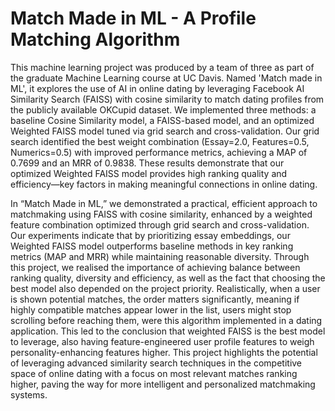 # Match Made in ML - A Profile Matching Algorithm

This machine learning project was produced by a team of three as part of the graduate Machine Learning course at UC Davis. Named 'Match made in ML', it explores the use of AI in online dating by leveraging Facebook AI Similarity Search (FAISS) with cosine similarity to match dating profiles from the publicly available OKCupid dataset. We implemented three methods: a baseline Cosine Similarity model, a FAISS-based model, and an optimized Weighted FAISS model tuned via grid search and cross-validation. Our grid search identified the best weight combination (Essay=2.0, Features=0.5, Numerics=0.5) with improved performance metrics, achieving a MAP of 0.7699 and an MRR of 0.9838. These results demonstrate that our optimized Weighted FAISS model provides high ranking quality and efficiency—key factors in making meaningful connections in online dating.

In “Match Made in ML,” we demonstrated a practical, efficient approach to matchmaking using FAISS with cosine similarity, enhanced by a weighted feature combination optimized through grid search and cross-validation. Our experiments indicate that by prioritizing essay embeddings, our Weighted FAISS model outperforms baseline methods in key ranking metrics (MAP and MRR) while maintaining reasonable diversity. Through this project, we realised the importance of achieving balance between ranking quality, diversity and efficiency, as well as the fact that choosing the best model also depended on the project priority. Realistically, when a user is shown potential matches, the order matters significantly, meaning if highly compatible matches appear lower in the list, users might stop scrolling before reaching them, were this algorithm implemented in a dating application. This led to the conclusion that weighted FAISS is the best model to leverage, also having feature-engineered user profile features to weigh personality-enhancing features higher. This project highlights the potential of leveraging advanced similarity search techniques in the competitive space of online dating with a focus on most relevant matches ranking higher, paving the way for more intelligent and personalized matchmaking systems.
